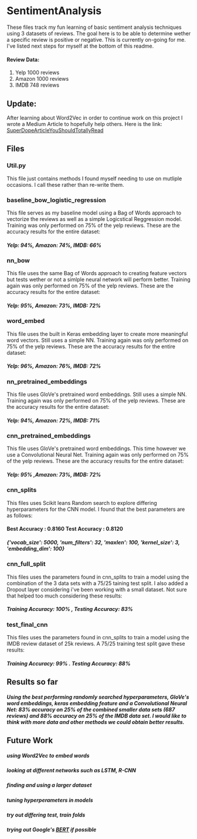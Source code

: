 # SentimentAnalysis

These files track my fun learning of basic sentiment analysis techniques using 3 datasets of reviews. The goal here is to be able to determine wether a specific review is positive or negative. This is currently on-going for me. I've listed next steps for myself at the bottom of this readme.
#### Review Data:
1. Yelp 1000 reviews
2. Amazon 1000 reviews
3. IMDB 748 reviews

## Update:
After learning about Word2Vec in order to continue work on this project I wrote a Medium Article to hopefully help others.
Here is the link: [SuperDopeArticleYouShouldTotallyRead](https://medium.com/@elijahdangerfield111/word2vec-whats-going-on-fc9623f47c7b)

## Files
### Util.py
This file just contains methods I found myself needing to use on mutliple occasions. I call these rather than re-write them.

### baseline_bow_logistic_regression
This file serves as my baseline model using a Bag of Words approach to vectorize the reviews as well as a simple Logicstical Reggression model. Training was only performed on 75% of the yelp reviews. These are the accuracy results for the entire dataset: 
##### Yelp: 94%,  Amazon: 74%, IMDB: 66%

### nn_bow
This file uses the same Bag of Words approach to creating feature vectors but tests wether or not a simlple neural network will perform better. Training again was only performed on 75% of the yelp reviews. These are the accuracy results for the entire dataset: 
##### Yelp: 95%, Amazon: 73%, IMDB: 72%

### word_embed
This file uses the built in Keras embedding layer to create more meaningful word vectors. Still uses a simple NN. Training again was only performed on 75% of the yelp reviews. These are the accuracy results for the entire dataset: 
##### Yelp: 96%, Amazon: 76%, IMDB: 72%

### nn_pretrained_embeddings
This file uses GloVe's pretrained word embeddings. Still uses a simple NN. Training again was only performed on 75% of the yelp reviews. These are the accuracy results for the entire dataset: 
##### Yelp: 94%, Amazon: 72%, IMDB: 71%

### cnn_pretrained_embeddings
This file uses GloVe's pretrained word embeddings. This time however we use a Convolutional Neural Net. Training again was only performed on 75% of the yelp reviews. These are the accuracy results for the entire dataset: 
##### Yelp: 95% ,Amazon: 73%, IMDB: 72%

### cnn_splits
This files uses Scikit leans Random search to explore differing hyperparameters for the CNN model. I found that the best parameters are as follows: 
#### Best Accuracy : 0.8160  Test Accuracy : 0.8120
##### {'vocab_size': 5000, 'num_filters': 32, 'maxlen': 100, 'kernel_size': 3, 'embedding_dim': 100}

### cnn_full_split
This files uses the parameters found in cnn_splits to train a model using the combination of the 3 data sets with a 75/25 taining test split. I also added a Dropout layer considering i've been working with a small dataset. Not sure that helped too much considering these results:

##### Training Accuracy: 100% , Testing Accuracy: 83%

### test_final_cnn
This files uses the parameters found in cnn_splits to train a model using the IMDB review dataset of 25k reviews. A 75/25 training test split gave these results:

##### Training Accuracy: 99% . Testing Accuracy:  88%

## Results so far
##### Using the best performing randomly searched hyperparameters, GloVe's word embeddings, keras embedding feature and a Convolutional Neural Net: 83% accuracy on 25% of the combined smaller data sets (687 reviews) and 88% accuracy on 25% of the IMDB data set. I would like to think with more data and other methods we could obtain better results.  



## Future Work
##### using Word2Vec to embed words
##### looking at different networks such as LSTM, R-CNN 
##### finding and using a larger dataset
##### tuning hyperperameters in models
##### try out differing test, train folds
##### trying out Google's [BERT](https://github.com/google-research/bert) if possible
